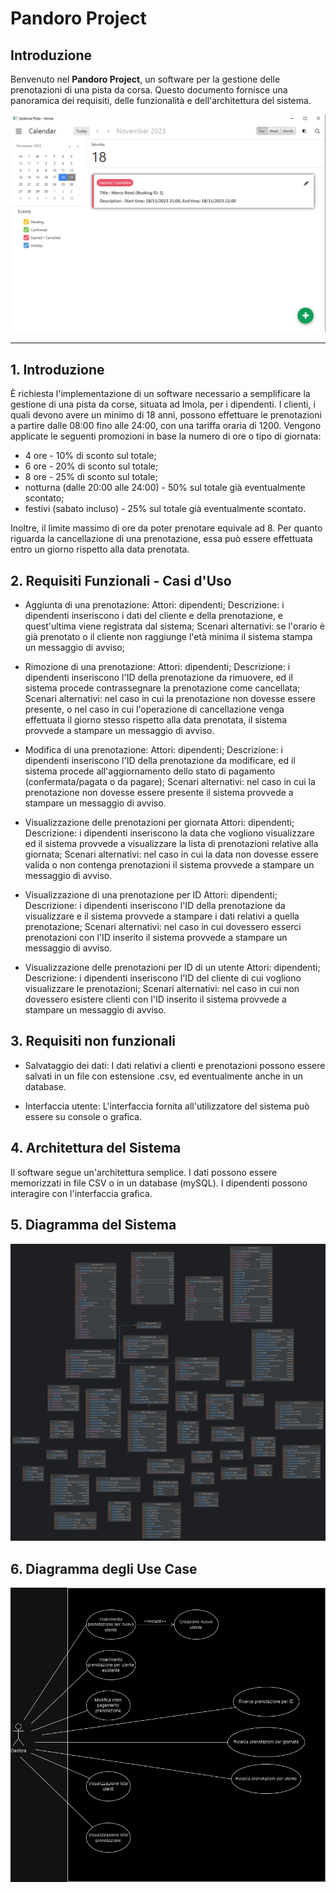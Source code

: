 # Pandoro Project

## Introduzione

Benvenuto nel **Pandoro Project**, un software per la gestione delle prenotazioni di una pista da corsa. Questo documento fornisce una panoramica dei requisiti, delle funzionalità e dell'architettura del sistema.

![Preview dell'Interfaccia](https://github.com/Bl4ckDrake/pandoro_project/blob/master/preview.png)

---

## 1. Introduzione

  È richiesta l'implementazione di un software necessario a semplificare la gestione di una pista da corse, situata ad Imola, per i dipendenti. 
  I clienti, i quali devono avere un minimo di 18 anni, possono effettuare le prenotazioni a partire dalle 08:00 fino alle 24:00, con una tariffa oraria di 1200. 
  Vengono applicate le seguenti promozioni in base la numero di ore o tipo di giornata:
  
  - 4 ore - 10% di sconto sul totale;
  - 6 ore - 20% di sconto sul totale;
  - 8 ore - 25% di sconto sul totale;
  - notturna (dalle 20:00 alle 24:00) - 50% sul totale già eventualmente scontato;
  - festivi (sabato incluso) - 25% sul totale già eventualmente scontato.

  Inoltre, il limite massimo di ore da poter prenotare equivale ad 8. Per quanto riguarda la cancellazione di una prenotazione, essa può essere effettuata entro un giorno rispetto alla data prenotata.

## 2. Requisiti Funzionali - Casi d'Uso

  - Aggiunta di una prenotazione:
      Attori: dipendenti;
      Descrizione: i dipendenti inseriscono i dati del cliente e della prenotazione, e quest'ultima viene registrata dal sistema;
      Scenari alternativi: se l'orario è già prenotato o il cliente non raggiunge l'età minima il sistema stampa un messaggio di avviso;
  
  - Rimozione di una prenotazione:
      Attori: dipendenti;
      Descrizione: i dipendenti inseriscono l'ID della prenotazione da rimuovere, ed il sistema procede contrassegnare la prenotazione come cancellata;
      Scenari alternativi: nel caso in cui la prenotazione non dovesse essere presente, o nel caso in cui l'operazione di cancellazione venga effettuata il giorno stesso rispetto alla data prenotata, il sistema provvede a stampare un messaggio di avviso.
  
  - Modifica di una prenotazione:
      Attori: dipendenti;
      Descrizione: i dipendenti inseriscono l'ID della prenotazione da modificare, ed il sistema procede all'aggiornamento dello stato di pagamento (confermata/pagata o da pagare);
      Scenari alternativi: nel caso in cui la prenotazione non dovesse essere presente il sistema provvede a stampare un messaggio di avviso.
  
  - Visualizzazione delle prenotazioni per giornata
      Attori: dipendenti;
      Descrizione: i dipendenti inseriscono la data che vogliono visualizzare ed il sistema provvede a visualizzare la lista di prenotazioni relative alla giornata;
      Scenari alternativi: nel caso in cui la data non dovesse essere valida o non contenga prenotazioni il sistema provvede a stampare un messaggio di avviso.
  
  - Visualizzazione di una prenotazione per ID
      Attori: dipendenti;
      Descrizione: i dipendenti inseriscono l'ID della prenotazione da visualizzare e il sistema provvede a stampare i dati relativi a quella prenotazione;
      Scenari alternativi: nel caso in cui dovessero esserci prenotazioni con l'ID inserito il sistema provvede a stampare un messaggio di avviso.
  
  - Visualizzazione delle prenotazioni per ID di un utente
      Attori: dipendenti;
      Descrizione: i dipendenti inseriscono l'ID del cliente di cui vogliono visualizzare le prenotazioni;
      Scenari alternativi: nel caso in cui non dovessero esistere clienti con l'ID inserito il sistema provvede a stampare un messaggio di avviso.

## 3. Requisiti non funzionali 

  - Salvataggio dei dati:
      I dati relativi a clienti e prenotazioni possono essere salvati in un file con estensione .csv, ed eventualmente anche in un database.

  - Interfaccia utente:
      L'interfaccia fornita all'utilizzatore del sistema può essere su console o grafica.

## 4. Architettura del Sistema

  Il software segue un'architettura semplice. I dati possono essere memorizzati in file CSV o in un database (mySQL). I dipendenti possono interagire con l'interfaccia grafica.

## 5. Diagramma del Sistema

![Diagramma del Sistema](https://github.com/Bl4ckDrake/pandoro_project/blob/master/pandoro_project.png)


## 6. Diagramma degli Use Case

![Diagramma Use Case](https://github.com/Bl4ckDrake/pandoro_project/blob/master/use_cases.png)
